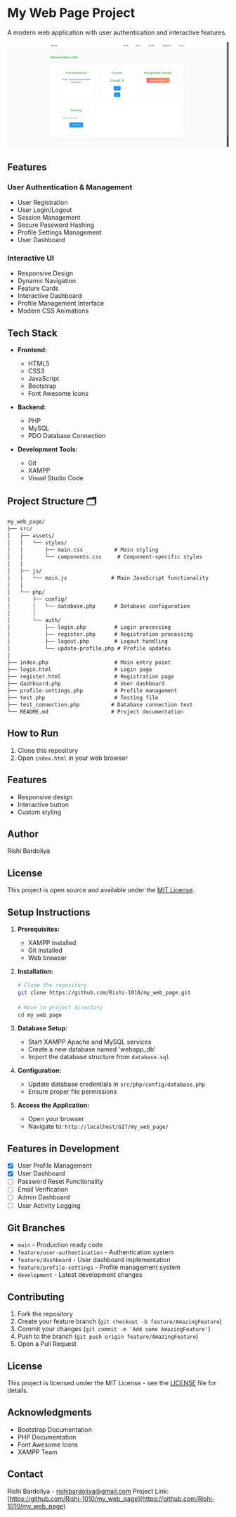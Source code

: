 # My Web Page Project

A modern web application with user authentication and interactive features.

![Project Preview](src/assets/img/picture.png)

## Features

### User Authentication & Management
- User Registration
- User Login/Logout
- Session Management
- Secure Password Hashing
- Profile Settings Management
- User Dashboard

### Interactive UI
- Responsive Design
- Dynamic Navigation
- Feature Cards
- Interactive Dashboard
- Profile Management Interface
- Modern CSS Animations

## Tech Stack

- **Frontend:**
  - HTML5
  - CSS3
  - JavaScript
  - Bootstrap
  - Font Awesome Icons

- **Backend:**
  - PHP
  - MySQL
  - PDO Database Connection

- **Development Tools:**
  - Git
  - XAMPP
  - Visual Studio Code

## Project Structure 🗂️

```
my_web_page/
├── src/
│   ├── assets/
│   │   └── styles/
│   │       ├── main.css          # Main styling
│   │       └── components.css     # Component-specific styles
│   │
│   ├── js/
│   │   └── main.js              # Main JavaScript functionality
│   │
│   └── php/
│       ├── config/
│       │   └── database.php      # Database configuration
│       │
│       └── auth/
│           ├── login.php         # Login processing
│           ├── register.php      # Registration processing
│           ├── logout.php        # Logout handling
│           └── update-profile.php # Profile updates
│
├── index.php                     # Main entry point
├── login.html                    # Login page
├── register.html                 # Registration page
├── dashboard.php                 # User dashboard
├── profile-settings.php          # Profile management
├── test.php                      # Testing file
├── test_connection.php          # Database connection test
└── README.md                    # Project documentation
```

## How to Run

1. Clone this repository
2. Open `index.html` in your web browser

## Features

- Responsive design
- Interactive button
- Custom styling

## Author

Rishi Bardoliya

## License

This project is open source and available under the [MIT License](LICENSE).

## Setup Instructions

1. **Prerequisites:**
   - XAMPP installed
   - Git installed
   - Web browser

2. **Installation:**
   ```bash
   # Clone the repository
   git clone https://github.com/Rishi-1010/my_web_page.git

   # Move to project directory
   cd my_web_page
   ```

3. **Database Setup:**
   - Start XAMPP Apache and MySQL services
   - Create a new database named 'webapp_db'
   - Import the database structure from `database.sql`

4. **Configuration:**
   - Update database credentials in `src/php/config/database.php`
   - Ensure proper file permissions

5. **Access the Application:**
   - Open your browser
   - Navigate to: `http://localhost/GIT/my_web_page/`

## Features in Development

- [x] User Profile Management
- [x] User Dashboard
- [ ] Password Reset Functionality
- [ ] Email Verification
- [ ] Admin Dashboard
- [ ] User Activity Logging

## Git Branches

- `main` - Production ready code
- `feature/user-authentication` - Authentication system
- `feature/dashboard` - User dashboard implementation
- `feature/profile-settings` - Profile management system
- `development` - Latest development changes

## Contributing

1. Fork the repository
2. Create your feature branch (`git checkout -b feature/AmazingFeature`)
3. Commit your changes (`git commit -m 'Add some AmazingFeature'`)
4. Push to the branch (`git push origin feature/AmazingFeature`)
5. Open a Pull Request

## License

This project is licensed under the MIT License - see the [LICENSE](LICENSE) file for details.

## Acknowledgments

- Bootstrap Documentation
- PHP Documentation
- Font Awesome Icons
- XAMPP Team

## Contact

Rishi Bardoliya - rishibardoliya@gmail.com
Project Link: [https://github.com/Rishi-1010/my_web_page](https://github.com/Rishi-1010/my_web_page)